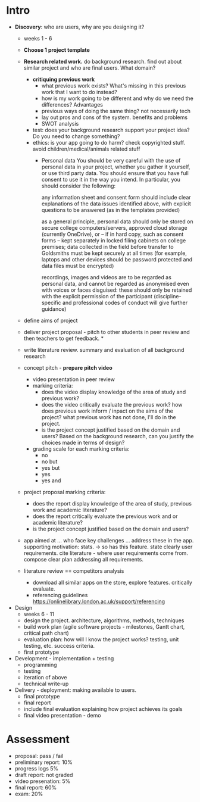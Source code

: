 # Intro

* **Discovery**: who are users, why are you designing it?
    * weeks 1 - 6
    * **Choose 1 project template**
    * **Research related work.** do background research. find out about similar project and who are final users. What domain?
        * **critiquing previous work**
            * what previous work exists? What's missing in this previous work that I want to do instead?
            * how is my work going to be different and why do we need the differences? Advantages
            * previous ways of doing the same thing? not necessarily tech
            * lay out pros and cons of the system. benefits and problems
            * SWOT analysis
        * test: does your background research support your project idea? Do you need to change something? 
        * ethics: is your app going to do harm? check copyrighted stuff. avoid children/medical/animals related stuff
            * Personal data
                You should be very careful with the use of personal data in your project, whether you gather it yourself, or use third party data. You should ensure that you have full consent to use it in the way you intend. In particular, you should consider the following:

                any information sheet and consent form should include clear explanations of the data issues identified above, with explicit questions to be answered (as in the templates provided)

                as a general principle, personal data should only be stored on secure college computers/servers, approved cloud storage (currently OneDrive), or – if in hard copy, such as consent forms – kept separately in locked filing cabinets on college premises; data collected in the field before transfer to Goldsmiths must be kept securely at all times (for example, laptops and other devices should be password protected and data files must be encrypted)

                recordings, images and videos are to be regarded as personal data, and cannot be regarded as anonymised even with voices or faces disguised: these should only be retained with the explicit permission of the participant (discipline-specific and professional codes of conduct will give further guidance) 

    * define aims of project
    * deliver project proposal - pitch to other students in peer review and then teachers to get feedback.
        * 
    * write literature review. summary and evaluation of all background research
    * concept pitch - **prepare pitch video**
        * video presentation in peer review
        * marking criteria:
            * does the video display knowledge of the area of study and previous work? 
            * does the video critically evaluate the previous work? how does previous work inform / inpact on the aims of the project? what previous work has not done, I'll do in the project.
            * is the project concept justified based on the domain and users? Based on the background research, can you justify the choices made in terms of design?
        * grading scale for each marking criteria:
            * no
            * no but
            * yes but
            * yes
            * yes and 
    * project proposal marking criteria:
        * does the report display knowledge of the area of study, previous work and academic literature? 
        * does the report critically evaluate the previous work and or academic literature? 
        * is the project concept justified based on the domain and users? 
    * app aimed at ... who face key challenges ... address these in the app. supporting motivation: stats. -> so has this feature. state clearly user requirements. cite literature - where user requirements come from. compose clear plan addressing all requirements. 
    * literature review == competitors analysis
        * download all similar apps on the store, explore features. critically evaluate.
        * referencing guidelines https://onlinelibrary.london.ac.uk/support/referencing 
* Design
    * weeks 6 - 11
    * design the project. architecture, algorithms, methods, techniques
    * build work plan (agile software projects - milestones, Gantt chart, critical path chart)
    * evaluation plan: how will I know the project works? testing, unit testing, etc. success criteria.
    * first prototype
* Development - implementation + testing
    * programming
    * testing
    * iteration of above
    * technical write-up 
* Delivery - deployment: making available to users. 
    * final prototype
    * final report 
    * include final evaluation explaining how project achieves its goals
    * final video presentation - demo

# Assessment

* proposal: pass / fail
* preliminary report: 10%
* progress logs 5%
* draft report: not graded
* video presenation: 5%
* final report: 60%
* exam: 20%








